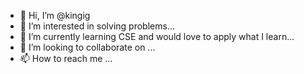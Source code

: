 - 👋 Hi, I’m @kingig
- 👀 I’m interested in solving problems...
- 🌱 I’m currently learning CSE and would love to apply what I learn...
- 💞️ I’m looking to collaborate on ...
- 📫 How to reach me ...

<!---
kingig/kingig is a ✨ special ✨ repository because its `README.md` (this file) appears on your GitHub profile.
You can click the Preview link to take a look at your changes.
--->
